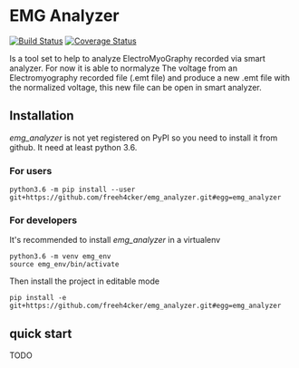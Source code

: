 # EMG Analyzer
[![Build Status](https://travis-ci.org/freeh4cker/emg_analyzer.svg?branch=master)](https://travis-ci.org/freeh4cker/emg_analyzer)
[![Coverage Status](https://coveralls.io/repos/github/freeh4cker/emg_analyzer/badge.svg?branch=master)](https://coveralls.io/github/freeh4cker/emg_analyzer?branch=master)


Is a tool set to help to analyze ElectroMyoGraphy recorded via smart analyzer.
For now it is able to normalyze The voltage from an Electromyography recorded file (.emt file)
and produce a new .emt file with the normalized voltage, this new file can be open in smart analyzer.

## Installation

*emg_analyzer* is not yet registered on PyPI so you need to install it from github.
It need at least python 3.6.

### For users

```
python3.6 -m pip install --user git+https://github.com/freeh4cker/emg_analyzer.git#egg=emg_analyzer
```

### For developers

It's recommended to install *emg_analyzer* in a virtualenv

```
python3.6 -m venv emg_env
source emg_env/bin/activate
```

Then install the project in editable mode

```
pip install -e git+https://github.com/freeh4cker/emg_analyzer.git#egg=emg_analyzer
```

## quick start

TODO
